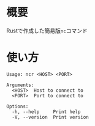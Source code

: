 # 概要
Rustで作成した簡易版`nc`コマンド

# 使い方
```
Usage: ncr <HOST> <PORT>

Arguments:
  <HOST>  Host to connect to
  <PORT>  Port to connect to

Options:
  -h, --help     Print help
  -V, --version  Print version
```